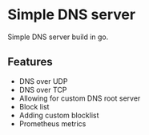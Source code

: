 # Simple DNS server
Simple DNS server build in go.

## Features
- DNS over UDP
- DNS over TCP
- Allowing for custom DNS root server
- Block list
- Adding custom blocklist
- Prometheus metrics
